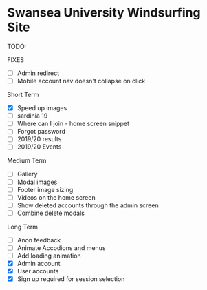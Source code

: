 # Swansea University Windsurfing Site

TODO:

FIXES
- [ ] Admin redirect
- [ ] Mobile account nav doesn't collapse on click

Short Term
- [x] Speed up images
- [ ] sardinia 19
- [ ] Where can I join - home screen snippet
- [ ] Forgot password
- [ ] 2019/20 results
- [ ] 2019/20 Events

Medium Term
- [ ] Gallery
- [ ] Modal images
- [ ] Footer image sizing
- [ ] Videos on the home screen
- [ ] Show deleted accounts through the admin screen
- [ ] Combine delete modals

Long Term
- [ ] Anon feedback
- [ ] Animate Accodions and menus
- [ ] Add loading animation
- [x] Admin account
- [x] User accounts
- [x] Sign up required for session selection
